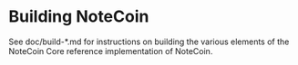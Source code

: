 Building NoteCoin
================

See doc/build-*.md for instructions on building the various
elements of the NoteCoin Core reference implementation of NoteCoin.
